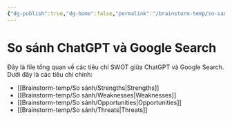 ```yaml
---
{"dg-publish":true,"dg-home":false,"permalink":"/brainstorm-temp/so-sanh/so-sanh-chat-gpt-va-google-search/","dgPassFrontmatter":true,"noteIcon":"","updated":"2025-01-13T22:04:37.341+07:00"}
---
```



# So sánh ChatGPT và Google Search

Đây là file tổng quan về các tiêu chí SWOT giữa ChatGPT và Google Search. Dưới đây là các tiêu chí chính:

- [[Brainstorm-temp/So sánh/Strengths\|Strengths]]
- [[Brainstorm-temp/So sánh/Weaknesses\|Weaknesses]]
- [[Brainstorm-temp/So sánh/Opportunities\|Opportunities]]
- [[Brainstorm-temp/So sánh/Threats\|Threats]]